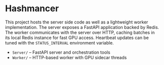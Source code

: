 # Hashmancer

This project hosts the server side code as well as a lightweight worker
implementation. The server exposes a FastAPI application backed by Redis. The
worker communicates with the server over HTTP, caching batches in its local
Redis instance for fast GPU access. Heartbeat updates can be tuned with the
`STATUS_INTERVAL` environment variable.

* `Server/` – FastAPI server and orchestration tools
* `Worker/` – HTTP-based worker with GPU sidecar threads
